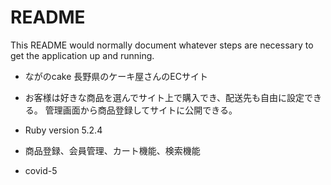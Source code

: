 # README
This README would normally document whatever steps are necessary to get the
application up and running.


* ながのcake
長野県のケーキ屋さんのECサイト

* お客様は好きな商品を選んでサイト上で購入でき、配送先も自由に設定できる。
管理画面から商品登録してサイトに公開できる。

* Ruby version
5.2.4

* 商品登録、会員管理、カート機能、検索機能

* covid-5
